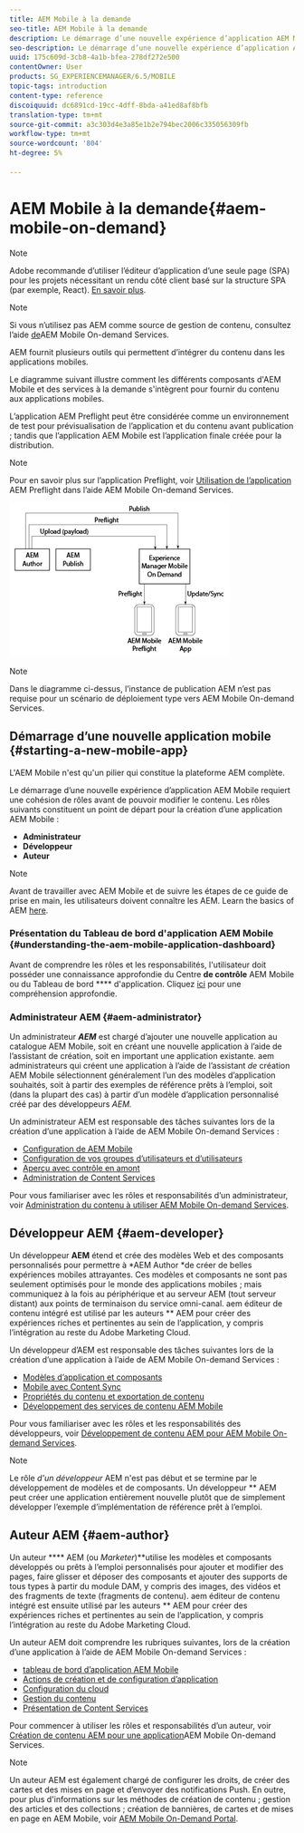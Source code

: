 ```yaml
---
title: AEM Mobile à la demande
seo-title: AEM Mobile à la demande
description: Le démarrage d’une nouvelle expérience d’application AEM Mobile requiert une cohésion de rôles avant de pouvoir modifier le contenu. Suivez cette page pour commencer à utiliser AEM services mobiles à la demande.
seo-description: Le démarrage d’une nouvelle expérience d’application AEM Mobile requiert une cohésion de rôles avant de pouvoir modifier le contenu. Suivez cette page pour commencer à utiliser AEM services mobiles à la demande.
uuid: 175c609d-3cb8-4a1b-bfea-278df272e500
contentOwner: User
products: SG_EXPERIENCEMANAGER/6.5/MOBILE
topic-tags: introduction
content-type: reference
discoiquuid: dc6891cd-19cc-4dff-8bda-a41ed8af8bfb
translation-type: tm+mt
source-git-commit: a3c303d4e3a85e1b2e794bec2006c335056309fb
workflow-type: tm+mt
source-wordcount: '804'
ht-degree: 5%

---
```



# AEM Mobile à la demande{#aem-mobile-on-demand}

>[!NOTE]
>
>Adobe recommande d’utiliser l’éditeur d’application d’une seule page (SPA) pour les projets nécessitant un rendu côté client basé sur la structure SPA (par exemple, React). [En savoir plus](/help/sites-developing/spa-overview.md).

>[!NOTE]
>
>Si vous n’utilisez pas AEM comme source de gestion de contenu, consultez l’aide [de](https://helpx.adobe.com/digital-publishing-solution/topics.html)AEM Mobile On-demand Services.

AEM fournit plusieurs outils qui permettent d’intégrer du contenu dans les applications mobiles.

Le diagramme suivant illustre comment les différents composants d&#39;AEM Mobile et des services à la demande s&#39;intègrent pour fournir du contenu aux applications mobiles.

L’application AEM Preflight peut être considérée comme un environnement de test pour prévisualisation de l’application et du contenu avant publication ; tandis que l’application AEM Mobile est l’application finale créée pour la distribution.

>[!NOTE]
>
>Pour en savoir plus sur l’application Preflight, voir [Utilisation de l’application](https://helpx.adobe.com/digital-publishing-solution/help/preflight-app.html) AEM Preflight dans l’aide AEM Mobile On-demand Services.

![chlimage_1-171](assets/chlimage_1-171.png)

>[!NOTE]
>
>Dans le diagramme ci-dessus, l’instance de publication AEM n’est pas requise pour un scénario de déploiement type vers AEM Mobile On-demand Services.

## Démarrage d’une nouvelle application mobile {#starting-a-new-mobile-app}

L&#39;AEM Mobile n&#39;est qu&#39;un pilier qui constitue la plateforme AEM complète.

Le démarrage d’une nouvelle expérience d’application AEM Mobile requiert une cohésion de rôles avant de pouvoir modifier le contenu. Les rôles suivants constituent un point de départ pour la création d’une application AEM Mobile :

* **Administrateur**
* **Développeur**
* **Auteur**

>[!NOTE]
>
>Avant de travailler avec AEM Mobile et de suivre les étapes de ce guide de prise en main, les utilisateurs doivent connaître les AEM. Learn the basics of AEM [here](/help/sites-deploying/deploy.md).

### Présentation du Tableau de bord d&#39;application AEM Mobile {#understanding-the-aem-mobile-application-dashboard}

Avant de comprendre les rôles et les responsabilités, l&#39;utilisateur doit posséder une connaissance approfondie du Centre **de contrôle** AEM Mobile ou du Tableau de bord **** d&#39;application. Cliquez [ici](/help/mobile/mobile-apps-ondemand-application-dashboard.md) pour une compréhension approfondie.

### Administrateur AEM {#aem-administrator}

Un administrateur ***AEM*** est chargé d’ajouter une nouvelle application au catalogue AEM Mobile, soit en créant une nouvelle application à l’aide de l’assistant de création, soit en important une application existante. aem administrateurs qui créent une application à l’aide de l’assistant *de* création AEM Mobile sélectionnent généralement l’un des modèles d’application souhaités, soit à partir des exemples de référence prêts à l’emploi, soit (dans la plupart des cas) à partir d’un modèle d’application personnalisé créé par des développeurs *AEM.*

Un administrateur AEM est responsable des tâches suivantes lors de la création d’une application à l’aide de AEM Mobile On-demand Services :

* [Configuration de AEM Mobile](/help/mobile/aem-mobile-setup.md)
* [Configuration de vos groupes d’utilisateurs et d’utilisateurs](/help/mobile/aem-mobile-configure-users.md)
* [Aperçu avec contrôle en amont](/help/mobile/aem-mobile-manage-ondemand-services.md)
* [Administration de Content Services](/help/mobile/developing-content-services.md)

Pour vous familiariser avec les rôles et responsabilités d’un administrateur, voir [Administration du contenu à utiliser AEM Mobile On-demand Services](/help/mobile/aem-mobile.md).

## Développeur AEM {#aem-developer}

Un développeur **AEM** étend et crée des modèles Web et des composants personnalisés pour permettre à *AEM Author *de créer de belles expériences mobiles attrayantes. Ces modèles et composants ne sont pas seulement optimisés pour le monde des applications mobiles ; mais communiquez à la fois au périphérique et au serveur AEM (tout serveur distant) aux points de terminaison du service omni-canal. aem éditeur de contenu intégré est utilisé par les auteurs ** AEM pour créer des expériences riches et pertinentes au sein de l’application, y compris l’intégration au reste du Adobe Marketing Cloud.

Un développeur d’AEM est responsable des tâches suivantes lors de la création d’une application à l’aide de AEM Mobile On-demand Services :

* [Modèles d’application et composants](/help/mobile/app-templates-and-components1.md)
* [Mobile avec Content Sync](/help/mobile/mobile-ondemand-contentsync.md)
* [Propriétés du contenu et exportation de contenu](/help/mobile/on-demand-content-properties-exporting.md)
* [Développement des services de contenu AEM Mobile](//help/mobile/developing-content-services.md)

Pour vous familiariser avec les rôles et les responsabilités des développeurs, voir [Développement de contenu AEM pour AEM Mobile On-demand Services](/help/mobile/aem-mobile-on-demand.md).

>[!NOTE]
>
>Le rôle *d&#39;un développeur* AEM n&#39;est pas début et se termine par le développement de modèles et de composants. Un développeur ** AEM peut créer une application entièrement nouvelle plutôt que de simplement développer l’exemple d’implémentation de référence prêt à l’emploi.

## Auteur AEM {#aem-author}

Un auteur **** AEM (ou *Marketer*)**utilise les modèles et composants développés ou prêts à l’emploi personnalisés pour ajouter et modifier des pages, faire glisser et déposer des composants et ajouter des supports de tous types à partir du module DAM, y compris des images, des vidéos et des fragments de texte (fragments de contenu). aem éditeur de contenu intégré est ensuite utilisé par les auteurs ** AEM pour créer des expériences riches et pertinentes au sein de l’application, y compris l’intégration au reste du Adobe Marketing Cloud.

Un auteur AEM doit comprendre les rubriques suivantes, lors de la création d’une application à l’aide de AEM Mobile On-demand Services :

* [tableau de bord d’application AEM Mobile](/help/mobile/mobile-apps-ondemand-application-dashboard.md)
* [Actions de création et de configuration d’application](/help/mobile/mobile-apps-ondemand-application-create-configure-action.md)
* [Configuration du cloud](/help/mobile/mobile-on-demand-associating-an-on-demand-app-to-cloud-configuration.md)
* [Gestion du contenu](/help/mobile/mobile-apps-ondemand-manage-content-ondemand.md)
* [Présentation de Content Services](/help/mobile/develop-content-as-a-service.md)

Pour commencer à utiliser les rôles et responsabilités d’un auteur, voir [Création de contenu AEM pour une application](/help/mobile/mobile-apps-ondemand.md)AEM Mobile On-demand Services.

>[!NOTE]
>
>Un auteur AEM est également chargé de configurer les droits, de créer des cartes et des mises en page et d’envoyer des notifications Push. En outre, pour plus d&#39;informations sur les méthodes de création de contenu ; gestion des articles et des collections ; création de bannières, de cartes et de mises en page en AEM Mobile, voir [AEM Mobile On-Demand Portal](https://helpx.adobe.com/digital-publishing-solution/topics.html#dynamicpod_reference_2).

